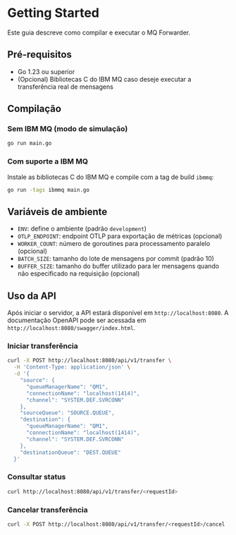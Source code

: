 # Getting Started

Este guia descreve como compilar e executar o MQ Forwarder.

## Pré-requisitos

- Go 1.23 ou superior
- (Opcional) Bibliotecas C do IBM MQ caso deseje executar a transferência real de mensagens

## Compilação

### Sem IBM MQ (modo de simulação)

```bash
go run main.go
```

### Com suporte a IBM MQ

Instale as bibliotecas C do IBM MQ e compile com a tag de build `ibmmq`:

```bash
go run -tags ibmmq main.go
```

## Variáveis de ambiente

- `ENV`: define o ambiente (padrão `development`)
- `OTLP_ENDPOINT`: endpoint OTLP para exportação de métricas (opcional)
- `WORKER_COUNT`: número de goroutines para processamento paralelo (opcional)
- `BATCH_SIZE`: tamanho do lote de mensagens por commit (padrão 10)
- `BUFFER_SIZE`: tamanho do buffer utilizado para ler mensagens quando não especificado na requisição (opcional)

## Uso da API

Após iniciar o servidor, a API estará disponível em `http://localhost:8080`.
A documentação OpenAPI pode ser acessada em `http://localhost:8080/swagger/index.html`.

### Iniciar transferência

```bash
curl -X POST http://localhost:8080/api/v1/transfer \
  -H 'Content-Type: application/json' \
  -d '{
    "source": {
      "queueManagerName": "QM1",
      "connectionName": "localhost(1414)",
      "channel": "SYSTEM.DEF.SVRCONN"
    },
    "sourceQueue": "SOURCE.QUEUE",
    "destination": {
      "queueManagerName": "QM1",
      "connectionName": "localhost(1414)",
      "channel": "SYSTEM.DEF.SVRCONN"
    },
    "destinationQueue": "DEST.QUEUE"
  }'
```

### Consultar status

```bash
curl http://localhost:8080/api/v1/transfer/<requestId>
```

### Cancelar transferência

```bash
curl -X POST http://localhost:8080/api/v1/transfer/<requestId>/cancel
```
